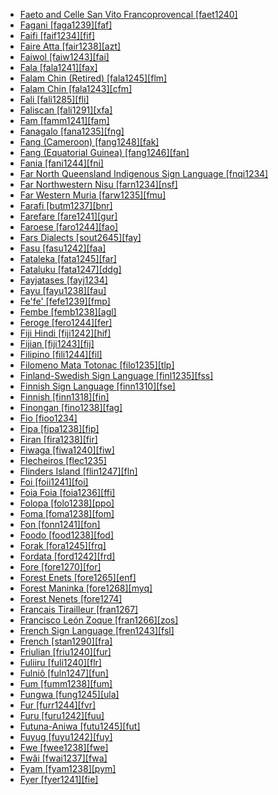 - [Faeto and Celle San Vito Francoprovencal [faet1240]](tree/indo1319/clas1257/ital1284/lati1262/lati1263/impe1234/roma1334/ital1285/west2813/shif1234/nort3208/gall1280/oila1234/fran1269/faet1240/md.ini)
- [Fagani [faga1239][faf]](tree/aust1307/mala1545/cent2237/east2712/ocea1241/sout2853/mala1485/mala1540/sanc1243/faga1239/md.ini)
- [Faifi [faif1234][fif]](tree/afro1255/semi1276/west2786/cent2236/sayh1236/mode1270/faif1234/md.ini)
- [Faire Atta [fair1238][azt]](tree/aust1307/mala1545/nort3238/caga1241/iban1268/atta1244/fair1238/md.ini)
- [Faiwol [faiw1243][fai]](tree/nucl1709/cent2116/awyu1265/okok1235/okkk1242/moun1253/faiw1243/md.ini)
- [Fala [fala1241][fax]](tree/indo1319/clas1257/ital1284/lati1262/lati1263/impe1234/roma1334/ital1285/west2813/shif1234/sout3183/west2838/gali1263/fala1241/md.ini)
- [Falam Chin (Retired) [fala1245][flm]](tree/book1242/fala1245/md.ini)
- [Falam Chin [fala1243][cfm]](tree/sino1245/kuki1245/kuki1246/cent2330/cent2005/laic1236/fala1242/fala1243/md.ini)
- [Fali [fali1285][fli]](tree/afro1255/chad1250/bium1280/sout3145/bium1271/gude1247/gude1248/fali1290/fali1285/md.ini)
- [Faliscan [fali1291][xfa]](tree/indo1319/clas1257/ital1284/lati1262/fali1291/md.ini)
- [Fam [famm1241][fam]](tree/atla1278/volt1241/benu1247/bant1294/unun9931/famm1241/md.ini)
- [Fanagalo [fana1235][fng]](tree/pidg1258/zulu1250/fana1235/md.ini)
- [Fang (Cameroon) [fang1248][fak]](tree/atla1278/volt1241/benu1247/bant1294/sout3152/yemn1234/fang1248/md.ini)
- [Fang (Equatorial Guinea) [fang1246][fan]](tree/atla1278/volt1241/benu1247/bant1294/sout3152/narr1281/bant1295/basa1292/yaun1239/fang1246/md.ini)
- [Fania [fani1244][fni]](tree/atla1278/volt1241/nort3149/buak1234/adam1257/goul1243/goul1244/zank1234/kula1285/fani1244/md.ini)
- [Far North Queensland Indigenous Sign Language [fnqi1234]](tree/sign1238/vill1244/fnqi1234/md.ini)
- [Far Northwestern Nisu [farn1234][nsf]](tree/sino1245/burm1265/lolo1265/lolo1267/nili1235/sout3212/niso1234/nisu1237/nisu1238/farn1234/md.ini)
- [Far Western Muria [farw1235][fmu]](tree/drav1251/sout3133/sout3139/gond1265/nort3258/sout3367/sout2711/east2880/farw1235/md.ini)
- [Farafi [butm1237][bnr]](tree/aust1307/mala1545/cent2237/east2712/ocea1241/nort3195/nort3205/espi1234/nucl1793/east2754/sout3220/butm1237/md.ini)
- [Farefare [fare1241][gur]](tree/atla1278/volt1241/nort3149/gura1261/cent2243/nort2777/bwam1248/otiv1239/nucl1743/gurm1247/west2461/nucl1748/nort3234/moss1237/fraf1239/fare1241/md.ini)
- [Faroese [faro1244][fao]](tree/indo1319/clas1257/germ1287/nort3152/nort3160/west2805/icel1246/faro1244/md.ini)
- [Fars Dialects [sout2645][fay]](tree/indo1319/clas1257/indo1320/iran1269/sout3157/midd1352/mode1259/sout2645/md.ini)
- [Fasu [fasu1242][faa]](tree/fasu1242/md.ini)
- [Fataleka [fata1245][far]](tree/aust1307/mala1545/cent2237/east2712/ocea1241/sout2853/mala1485/mala1540/mala1542/nort2833/nort3284/fata1245/md.ini)
- [Fataluku [fata1247][ddg]](tree/timo1261/east2519/east2520/fata1246/fata1247/md.ini)
- [Fayjatases [fayj1234]](tree/uncl1493/fayj1234/md.ini)
- [Fayu [fayu1238][fau]](tree/lake1255/tari1255/west2582/fayu1239/fayu1238/md.ini)
- [Fe'fe' [fefe1239][fmp]](tree/atla1278/volt1241/benu1247/bant1294/sout3152/wide1239/narr1282/mbam1249/sout3350/bami1239/east2862/fefe1239/md.ini)
- [Fembe [femb1238][agl]](tree/east2433/femb1238/md.ini)
- [Feroge [fero1244][fer]](tree/atla1278/volt1241/nort3149/came1255/uban1244/sere1262/fero1243/fero1244/md.ini)
- [Fiji Hindi [fiji1242][hif]](tree/indo1319/clas1257/indo1320/indo1321/indo1322/subc1234/west2812/hind1270/fiji1242/md.ini)
- [Fijian [fiji1243][fij]](tree/aust1307/mala1545/cent2237/east2712/ocea1241/cent2060/east2445/east2446/fiji1243/md.ini)
- [Filipino [fili1244][fil]](tree/aust1307/mala1545/grea1284/cent2246/taga1280/taga1269/fili1244/md.ini)
- [Filomeno Mata Totonac [filo1235][tlp]](tree/toto1251/toto1252/cent1397/filo1235/md.ini)
- [Finland-Swedish Sign Language [finl1235][fss]](tree/sign1238/deaf1237/swed1257/finn1319/finl1235/md.ini)
- [Finnish Sign Language [finn1310][fse]](tree/sign1238/deaf1237/swed1257/finn1319/finn1310/md.ini)
- [Finnish [finn1318][fin]](tree/ural1272/finn1317/coas1319/neva1234/nort3282/nucl1717/finn1318/md.ini)
- [Finongan [fino1238][fag]](tree/nucl1709/fini1244/fini1245/erap1240/finu1234/fino1238/md.ini)
- [Fio [fioo1234]](tree/atla1278/volt1241/benu1247/bant1294/sout3152/bebo1243/east2730/uncl1497/fioo1234/md.ini)
- [Fipa [fipa1238][fip]](tree/atla1278/volt1241/benu1247/bant1294/sout3152/narr1281/east2731/corr1234/mboz1235/mwik1240/fipa1240/fipa1238/md.ini)
- [Firan [fira1238][fir]](tree/atla1278/volt1241/benu1247/benu1248/benu1249/sout3163/nucl1795/izer1242/fira1238/md.ini)
- [Fiwaga [fiwa1240][fiw]](tree/east2499/fiwa1240/md.ini)
- [Flecheiros [flec1235]](tree/unat1236/flec1235/md.ini)
- [Flinders Island [flin1247][fln]](tree/pama1250/pama1251/comp1236/wika1239/flin1248/flin1247/md.ini)
- [Foi [foii1241][foi]](tree/east2499/foii1241/md.ini)
- [Foia Foia [foia1236][ffi]](tree/book1242/foia1236/md.ini)
- [Folopa [folo1238][ppo]](tree/tebe1251/folo1238/md.ini)
- [Foma [foma1238][fom]](tree/book1242/foma1238/md.ini)
- [Fon [fonn1241][fon]](tree/atla1278/volt1241/kwav1236/gbee1241/east2711/fong1244/fonn1241/md.ini)
- [Foodo [food1238][fod]](tree/atla1278/volt1241/kwav1236/nyoa1234/poto1254/tano1248/guan1278/nort3204/otin1234/moun1254/giky1239/giky1241/food1238/md.ini)
- [Forak [fora1245][frq]](tree/nucl1709/fini1244/fini1245/waru1269/nucl1777/fora1245/md.ini)
- [Fordata [ford1242][frd]](tree/aust1307/mala1545/cent2237/cent2245/keit1238/keif1237/ford1242/md.ini)
- [Fore [fore1270][for]](tree/nucl1709/kain1273/goro1272/nucl1760/fore1273/fore1270/md.ini)
- [Forest Enets [fore1265][enf]](tree/ural1272/samo1298/enet1251/enet1250/fore1265/md.ini)
- [Forest Maninka [fore1268][myq]](tree/book1242/fore1268/md.ini)
- [Forest Nenets [fore1274]](tree/ural1272/samo1298/enet1251/nene1251/fore1274/md.ini)
- [Francais Tirailleur [fran1267]](tree/pidg1258/fren1279/fran1267/md.ini)
- [Francisco León Zoque [fran1266][zos]](tree/mixe1284/zoqu1261/chia1261/fran1266/md.ini)
- [French Sign Language [fren1243][fsl]](tree/sign1238/deaf1237/lsfi1234/fren1243/md.ini)
- [French [stan1290][fra]](tree/indo1319/clas1257/ital1284/lati1262/lati1263/impe1234/roma1334/ital1285/west2813/shif1234/nort3208/gall1280/oila1234/cent2283/macr1273/glob1239/stan1290/md.ini)
- [Friulian [friu1240][fur]](tree/indo1319/clas1257/ital1284/lati1262/lati1263/impe1234/roma1334/ital1285/west2813/shif1234/nort3208/gall1280/friu1240/md.ini)
- [Fuliiru [fuli1240][flr]](tree/atla1278/volt1241/benu1247/bant1294/sout3152/narr1281/east2731/nort3203/grea1289/west2842/kivu1239/fore1272/fuli1241/fuli1242/fuli1240/md.ini)
- [Fulniô [fuln1247][fun]](tree/fuln1247/md.ini)
- [Fum [fumm1238][fum]](tree/book1242/fumm1238/md.ini)
- [Fungwa [fung1245][ula]](tree/atla1278/volt1241/benu1247/kain1275/cent2242/shir1273/shir1275/fung1245/md.ini)
- [Fur [furr1244][fvr]](tree/fura1235/furr1244/md.ini)
- [Furu [furu1242][fuu]](tree/cent2225/sara1341/sbbo1237/nucl1719/sara1349/sara1318/barh1234/furu1242/md.ini)
- [Futuna-Aniwa [futu1245][fut]](tree/aust1307/mala1545/cent2237/east2712/ocea1241/cent2060/east2445/poly1242/nucl1485/vanu1245/mele1252/futu1245/md.ini)
- [Fuyug [fuyu1242][fuy]](tree/goil1242/fuyu1242/md.ini)
- [Fwe [fwee1238][fwe]](tree/atla1278/volt1241/benu1247/bant1294/sout3152/narr1281/east2731/bota1239/west2834/zamb1244/fwee1238/md.ini)
- [Fwâi [fwai1237][fwa]](tree/aust1307/mala1545/cent2237/east2712/ocea1241/sout3173/newc1243/main1286/nort3325/nort3211/nmip1235/nmif1235/hyen1234/fwai1237/md.ini)
- [Fyam [fyam1238][pym]](tree/atla1278/volt1241/benu1247/benu1248/sout2800/horo1248/fyam1238/md.ini)
- [Fyer [fyer1241][fie]](tree/afro1255/chad1250/west2785/west2714/west2716/fyer1240/fyer1241/md.ini)
